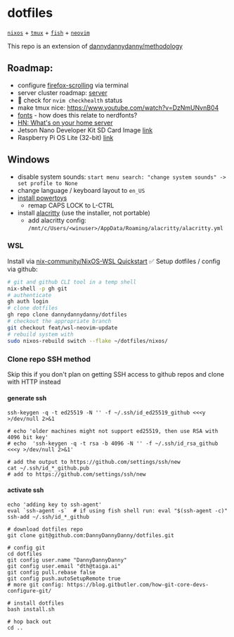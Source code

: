 # dotfiles

[`nixos`](https://nixos.org/) + [`tmux`](https://github.com/tmux/tmux/?tab=readme-ov-file#welcome-to-tmux) + [`fish`](https://fishshell.com/) + [`neovim`](https://neovim.io/)

This repo is an extension of [dannydannydanny/methodology](https://github.com/DannyDannyDanny/methodology/)

## Roadmap:

* configure [firefox-scrolling](firefox-scrolling.md) via terminal
* server cluster roadmap: [server](server.md)
* :art: check for `nvim checkhealth` status
* make tmux nice: https://www.youtube.com/watch?v=DzNmUNvnB04
* [fonts](https://www.programmingfonts.org/) - how does this relate to nerdfonts?
* [HN: What's on your home server](https://news.ycombinator.com/item?id=34271167)
* Jetson Nano Developer Kit SD Card Image [link](https://developer.nvidia.com/embedded/learn/get-started-jetson-nano-devkit)
* Raspberry Pi OS Lite (32-bit) [link](https://www.raspberrypi.com/software/operating-systems/#raspberry-pi-os-32-bit)


## Windows

* disable system sounds: `start menu search: "change system sounds" -> set profile to None`
* change language / keyboard layout to `en_US`
* [install powertoys](https://docs.microsoft.com/en-us/windows/powertoys/install#install-with-windows-executable-file-via-github)
  * remap CAPS LOCK to L-CTRL
* install [alacritty](https://alacritty.org/) (use the installer, not portable)
  * add alacritty config: `/mnt/c/Users/<winuser>/AppData/Roaming/alacritty/alacritty.yml`

### WSL

Install via [nix-community/NixOS-WSL Quickstart](https://github.com/nix-community/NixOS-WSL?tab=readme-ov-file#quick-start) :white_check_mark:
Setup dotfiles / config via github:
```bash
# git and github CLI tool in a temp shell
nix-shell -p gh git
# authenticate
gh auth login
# clone dotfiles
gh repo clone dannydannydanny/dotfiles
# checkout the appropriate branch
git checkout feat/wsl-neovim-update
# rebuild system with
sudo nixos-rebuild switch --flake ~/dotfiles/nixos/
```

### Clone repo SSH method
Skip this if you don't plan on getting SSH access to github repos and clone with HTTP instead
#### generate ssh
```
ssh-keygen -q -t ed25519 -N '' -f ~/.ssh/id_ed25519_github <<<y >/dev/null 2>&1

# echo 'older machines might not support ed25519, then use RSA with 4096 bit key'
# echo  'ssh-keygen -q -t rsa -b 4096 -N '' -f ~/.ssh/id_rsa_github <<<y >/dev/null 2>&1'

# add the output to https://github.com/settings/ssh/new
cat ~/.ssh/id_*_github.pub
# add to https://github.com/settings/ssh/new
```

#### activate ssh
```
echo 'adding key to ssh-agent'
eval `ssh-agent -s`  # if using fish shell run: eval "$(ssh-agent -c)"
ssh-add ~/.ssh/id_*_github

# download dotfiles repo
git clone git@github.com:DannyDannyDanny/dotfiles.git

# config git
cd dotfiles
git config user.name "DannyDannyDanny"
git config user.email "dth@taiga.ai"
git config pull.rebase false
git config push.autoSetupRemote true
# more git config: https://blog.gitbutler.com/how-git-core-devs-configure-git/

# install dotfiles
bash install.sh

# hop back out
cd ..
```

